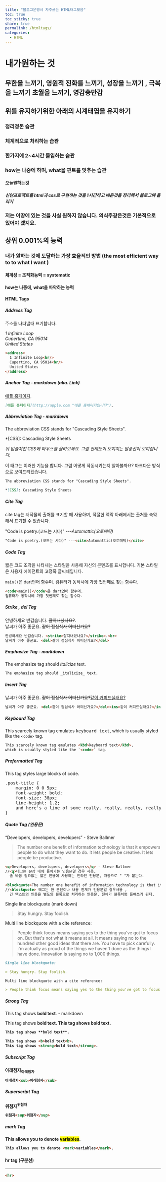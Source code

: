 ```yaml
---
title: "블로그운영시 자주쓰는 HTML태그모음"
toc: true
toc_sticky: true
share: true
permalink: /htmltags/
categories:
  - HTML
---
```


# 내가원하는 것
## 무한을 느끼기, 영원적 진화를 느끼기, 성장을 느끼기 , 극복을 느끼기 초월을 느끼기, 영감충만감
## 위를 유지하기위한 아래의 시계태엽을 유지하기
### 정리정돈 습관
### 체계적으로 처리하는 습관
### 한가지에 2~4시간 몰입하는 습관
### how는 나중에 하며, what을 핀트를 맞추는 습관
#### 오늘원하는것
##### 신안프로젝트를 html과 css로 구현하는 것을 1시간하고 배운것을 정리해서 블로그에 올리기
##### 
### 저는 이땅에 있는 것을 사실 원하지 않습니다. 의식주같은것은 기본적으로 있어야 겠지요. 
## 상위 0.001%의 능력
### 내가 원하는 것에 도달하는 가장 효율적인 방법 (the most efficient way to to what I want )
#### 체계성 = 조직화능력 = systematic
#### how는 나중에, what을 파악하는 능력

#### HTML Tags

##### Address Tag

주소를 나타낼때 표기합니다.

<address>
  1 Infinite Loop<br/> Cupertino, CA 95014<br/> United States
</address>

```html
<address>
  1 Infinite Loop<br/> 
  Cupertino, CA 95014<br/> 
  United States
</address>
```


##### Anchor Tag - markdown (aka. Link)

[애플 홈페이지](http://apple.com "애플 홈페이지입니다").

```md
[애플 홈페이지](http://apple.com "애플 홈페이지입니다").
```


##### Abbreviation Tag - markdown

The abbreviation CSS stands for "Cascading Style Sheets".

*[CSS]: Cascading Style Sheets

_위 밑줄쳐진 CSS에 마우스를 올려보세요. 그럼 전체뜻이 보여지는 말풍선이 보여집니다._

이 태그는 이러한 기능을 합니다. 그럼 어떻게 작동시키는지 알아볼까요? 마크다운 방식으로 보여드리겠습니다.


```md
The abbreviation CSS stands for "Cascading Style Sheets".

*[CSS]: Cascading Style Sheets
```

##### Cite Tag

cite tag는 저작물의 출처를 표기할 때 사용하며, 적절한 맥락 아래에서는 출처를 축약해서 표기할 수 있습니다.

"Code is poetry.(코드는 시다)" ---<cite>Automattic(오토매틱)</cite>

```html
"Code is poetry.(코드는 시다)" ---<cite>Automattic(오토매틱)</cite>
```



##### Code Tag

짧은 코드 조각을 나타내는 스타일을 사용해 자신의 콘텐츠를 표시합니다. 기본 스타일은 사용자 에이전트의 고정폭 글씨체입니다.

<code>main()</code>은 dart언어 함수며. 컴퓨터가 동작시에 가장 첫번째로 찾는 함수다.

```html
<code>main()</code>은 dart언어 함수며. 
컴퓨터가 동작시에 가장 첫번째로 찾는 함수다.
```


##### Strike , del Tag

안녕하세요 반갑습니다. <strike>잘지내셨나요?</strike>.<br>
날씨가 아주 좋군요. <del>같이 점심식사 어떠신가요?</del>

```html
안녕하세요 반갑습니다. <strike>잘지내셨나요?</strike>.<br>
날씨가 아주 좋군요. <del>같이 점심식사 어떠신가요?</del>
```

##### Emphasize Tag - markdown

The emphasize tag should _italicize_ text.

```md
The emphasize tag should _italicize_ text.
```

##### Insert Tag

날씨가 아주 좋군요. <del>같이 점심식사 어떠신가요?</del><ins>같이 커피드실래요?</ins>

```html
날씨가 아주 좋군요. <del>같이 점심식사 어떠신가요?</del><ins>같이 커피드실래요?</ins>
```
##### Keyboard Tag

This scarcely known tag emulates <kbd>keyboard text</kbd>,
which is usually styled like the `<code>` tag.

```html
This scarcely known tag emulates <kbd>keyboard text</kbd>,
which is usually styled like the `<code>` tag.
```

##### Preformatted Tag

This tag styles large blocks of code.

<pre>
.post-title {
	margin: 0 0 5px;
	font-weight: bold;
	font-size: 38px;
	line-height: 1.2;
	and here's a line of some really, really, really, really long text, just to see how the PRE tag handles it and to find out how it overflows;
}
</pre>

##### Quote Tag (인용문)

<q>Developers, developers, developers</q> - Steve Ballmer
<blockquote>The number one benefit of information technology is that it empowers people to do what they want to do. It lets people be creative. It lets people be productive.</blockquote>

```html
<q>Developers, developers, developers</q> - Steve Ballmer
//<q>태그는 문장 내에 들어가는 인용문일 경우 사용,
  줄 바꿈 필요없는 짧은 인용에 사용하는 인라인 인용문, 자동으로 " "가 붙는다.
  
<blockquote>The number one benefit of information technology is that it empowers people to do what they want to do. It lets people be creative. It lets people be productive.</blockquote>
//<blockquote> 태그는 한 문단이나 내용 전체가 인용문일 경우사용 ,
  긴 텍스트의 인용을 별도의 블록으로 처리하는 인용문, 전체가 블록처럼 들여쓰기 된다.
```


Single line blockquote (mark down) 

> Stay hungry. Stay foolish.

Multi line blockquote with a cite reference:

> People think focus means saying yes to the thing you've got to focus on. But that's not what it means at all. It means saying no to the hundred other good ideas that there are. You have to pick carefully. I'm actually as proud of the things we haven't done as the things I have done. Innovation is saying no to 1,000 things.

```md
Single line blockquote:

> Stay hungry. Stay foolish.

Multi line blockquote with a cite reference:

> People think focus means saying yes to the thing you've got to focus on. But that's not what it means at all. It means saying no to the hundred other good ideas that there are. You have to pick carefully. I'm actually as proud of the things we haven't done as the things I have done. Innovation is saying no to 1,000 things. // markdown 
```

##### Strong Tag

This tag shows **bold text**. - markdown

This tag shows <b>bold text<b>.
This tag shows <strong>bold text</strong>.


```md
This tag shows **bold text**.
```
```html
This tag shows <b>bold text<b>.
This tag shows <strong>bold text</strong>.
```

##### Subscript Tag

아래첨자<sub>아래첨자</sub>

```html
아래첨자<sub>아래첨자</sub>
```

##### Superscript Tag

위첨자<sup>위첨자</sup>
```html
위첨자<sup>위첨자</sup>
```
##### mark Tag

This allows you to denote <mark>variables</mark>.
```html
This allows you to denote <mark>variables</mark>.
```
#### hr tag (구분선)

<hr>

```html
<hr>
```